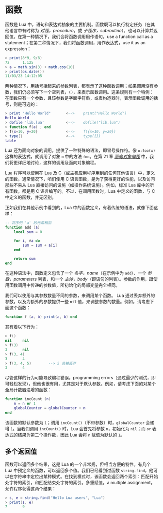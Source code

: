 # 函数

函数是 Lua 中，语句和表达式抽象的主要机制。函数既可以执行特定任务（在其他语言中有时称为 *过程，procedure*，或 *子程序，subroutine*），也可以计算并返回值。在第一种情况下，我们会将函数调用用作语句，use a function call as a statement；在第二种情况下，我们将函数调用，用作表达式，use it as an expression：


```lua
> print(8*9, 9/8)
72      1.125
> a = math.sin(3) + math.cos(10)
> print(os.date())
11/03/23 14:12:05
```

两种情况下，用括号括起来的参数列表，都表示了这种函数调用；如果调用没有参数，我们仍必须写下一个空列表，`()`，来表示函数调用。这条规则有一个特例：在函数只有一个参数，且该参数是字面字符串，或表构造器时，表示函数调用的括号，则是可选的：


```lua
> print "Hello World"       <-->    print("Hello World")
Hello World
> dofile 'lib.lua'          <-->    dofile("lib.lua")
> function f(a) ; end
> f{x=10, y=20}             <-->    f({x=10, y=20})
> type{}                    <-->    type({})
table
```

Lua 还为面向对象的调用，提供了一种特殊的语法，即冒号操作符。像 `o:foo(x)` 这样的表达式，就调用了对象 `o` 中的方法 `foo`。在第 21 章 [*面向对象编程*](oop.md) 中，我们将更详细地讨论，这样的调用及面向对象编程。


Lua 程序可以使用在 Lua 及 C（或主机应用程序用到的任何其他语言）中，定义的函数。通常情况下，咱们使用 C 语言函数，是为了获得更好的性能，以及访问那些不易从 Lua 直接访问的设施（如操作系统设施）。例如，标准 Lua 库中的所有函数，都是用 C 语言编写的。不过，在调用函数时，Lua 中定义的函数，与 C 中定义的函数，并无区别。


正如我们在其他示例中看到的，Lua 中的函数定义，有着传统的语法，就像下面这样：


```lua
-- 将序列 'a' 的元素相加
function add (a)
    local sum = 0

    for i, #a do
        sum = sum + a[i]
    end

    return sum
end
```

在这种语法中，函数定义包含了一个 *名字，name*（在示例中为 `add`）、一个 *参数，parameters* 列表，和一个 *主体，body*（即语句的列表）。参数的作用，跟使用函数调用中传递的参数值，所初始化的局部变量完全相同。


我们可以使用与其参数数量不同的参数，来调用某个函数。 Lua 通过丢弃额外的参数，以及为额外的参数提供一些 `nil` 值，来调整参数的数量。例如，请考虑下面这个函数：


```lua
function f (a, b) print(a, b) end
```

其有着以下行为：


```lua
> f()
nil     nil
> f(3)
3       nil
> f(3, 4)
3       4
> f(3, 4, 5)        --> 5 会被丢弃
3       4
```

尽管这样的行为可能导致编程错误，programming errors（通过最少的测试，即可轻松发现），但他也很有用，尤其是对于默认参数。例如，请考虑下面的对某个全局计数器递增的函数：


```lua
function incCount (n)
    n = n or 1
    globalCounter = globalCounter + n
end
```

该函数的默认参数为 `1`；调用 `incCount()`（不带参数）时，`globalCounter` 会递增 `1`。当我们调用 `incCount()` 时，Lua 会首先将参数 `n`，初始化为 `nil`；而 `or` 表达式的结果为第二个操作数，因此 Lua 会将 `n` 赋值为默认的 `1`。



## 多个返回值

函数可以返回多个结果，这是 Lua 的一个非常规，但相当方便的特性。有几个 Lua 中预定义的函数，可以返回多个值。我们已经看到过函数 `string.find`，他可以在字符串中定位出某种模式。在找到模式时，该函数会返回两个索引：匹配开始处字符的索引，和匹配结束处字符的索引。多重赋值，a multiple assignment，允许程序获得这两个结果：


```lua
> s, e = string.find("Hello Lua users", "Lua")
> print(s, e)
7       9
```

